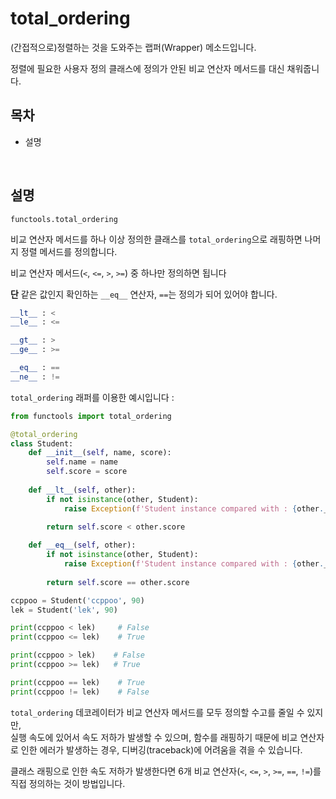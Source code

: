 # total_ordering

(간접적으로)정렬하는 것을 도와주는 랩퍼(Wrapper) 메소드입니다.

정렬에 필요한 사용자 정의 클래스에 정의가 안된 비교 연산자 메서드를 대신 채워줍니다.

## 목차

* 설명

<br>

## 설명

`functools.total_ordering`

비교 연산자 메서드를 하나 이상 정의한 클래스를 `total_ordering`으로 래핑하면 나머지 정렬 메서드를 정의합니다.

비교 연산자 메서드(`<`, `<=`, `>`, `>=`) 중 하나만 정의하면 됩니다

**단** 같은 값인지 확인하는 `__eq__` 연산자, `==`는 정의가 되어 있어야 합니다.

```python
__lt__ : <
__le__ : <=

__gt__ : >
__ge__ : >=

__eq__ : ==
__ne__ : !=
```

`total_ordering` 래퍼를 이용한 예시입니다 : 

```python
from functools import total_ordering

@total_ordering
class Student:
    def __init__(self, name, score):
        self.name = name
        self.score = score
        
    def __lt__(self, other):
        if not isinstance(other, Student):
            raise Exception(f'Student instance compared with : {other.__class__}')
            
        return self.score < other.score

    def __eq__(self, other):
        if not isinstance(other, Student):
            raise Exception(f'Student instance compared with : {other.__class__}')
    
        return self.score == other.score

ccppoo = Student('ccppoo', 90)
lek = Student('lek', 90)

print(ccppoo < lek)     # False   
print(ccppoo <= lek)    # True

print(ccppoo > lek)    # False
print(ccppoo >= lek)   # True 

print(ccppoo == lek)    # True
print(ccppoo != lek)    # False        
```

`total_ordering` 데코레이터가 비교 연산자 메서드를 모두 정의할 수고를 줄일 수 있지만,<br>
실행 속도에 있어서 속도 저하가 발생할 수 있으며, 함수를 래핑하기 때문에 비교 연산자로 인한 에러가 발생하는 경우, 디버깅(traceback)에 어려움을 겪을 수 있습니다.

클래스 래핑으로 인한 속도 저하가 발생한다면 6개 비교 연산자(`<`, `<=`, `>`, `>=`, `==`, `!=`)를 직접 정의하는 것이 방법입니다.